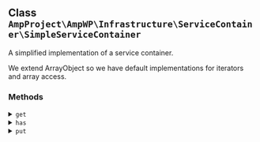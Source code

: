 ## Class `AmpProject\AmpWP\Infrastructure\ServiceContainer\SimpleServiceContainer`

A simplified implementation of a service container.

We extend ArrayObject so we have default implementations for iterators and array access.

### Methods
<details>
<summary><code>get</code></summary>

```php
public get( $id )
```

Find a service of the container by its identifier and return it.


</details>
<details>
<summary><code>has</code></summary>

```php
public has( $id )
```

Check whether the container can return a service for the given identifier.


</details>
<details>
<summary><code>put</code></summary>

```php
public put( $id, Service $service )
```

Put a service into the container for later retrieval.


</details>
